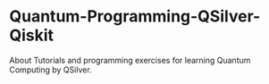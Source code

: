 # Quantum-Programming-QSilver-Qiskit
About Tutorials and programming exercises for learning Quantum Computing by QSilver.
